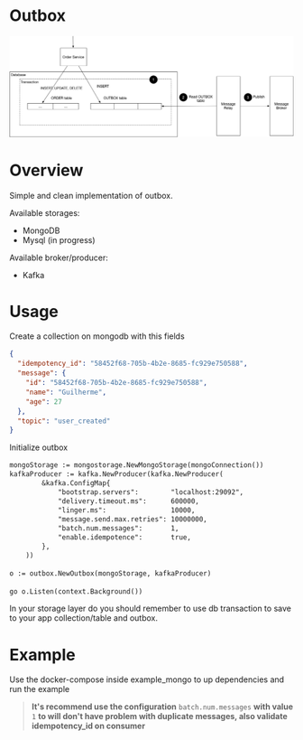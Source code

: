 # Outbox
![outbox-image](./.github/images/outbox.png)

# Overview
Simple and clean implementation of outbox.

Available storages:
- MongoDB
- Mysql (in progress)

Available broker/producer:
- Kafka 

# Usage

Create a collection on mongodb with this fields

```json
{
  "idempotency_id": "58452f68-705b-4b2e-8685-fc929e750588",
  "message": {
    "id": "58452f68-705b-4b2e-8685-fc929e750588",
    "name": "Guilherme",
    "age": 27
  },
  "topic": "user_created"
}
```

Initialize outbox
```
mongoStorage := mongostorage.NewMongoStorage(mongoConnection())
kafkaProducer := kafka.NewProducer(kafka.NewProducer(
		&kafka.ConfigMap{
			"bootstrap.servers":        "localhost:29092",
			"delivery.timeout.ms":      600000,
			"linger.ms":                10000,
			"message.send.max.retries": 10000000,
			"batch.num.messages":       1,
			"enable.idempotence":       true,
		},
	))

o := outbox.NewOutbox(mongoStorage, kafkaProducer)

go o.Listen(context.Background())
```

In your storage layer do you should remember to use db transaction to save to your app collection/table and outbox.

# Example
Use the docker-compose inside example_mongo to up dependencies and run the example

> **It's recommend use the configuration** `batch.num.messages` **with value** `1` **to will don't have problem with duplicate messages, also validate idempotency_id on consumer**
